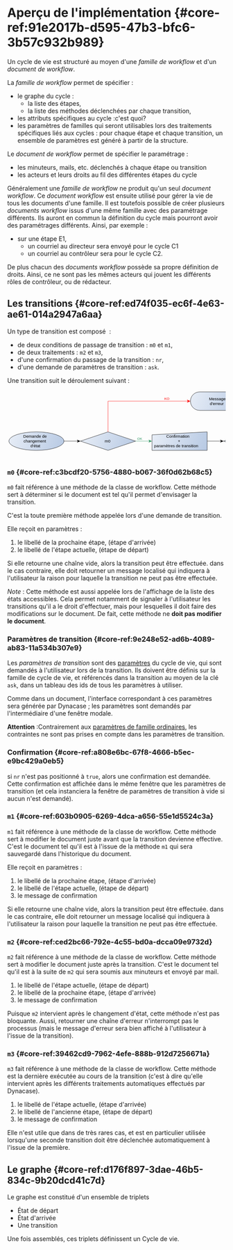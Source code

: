 # Aperçu de l'implémentation {#core-ref:91e2017b-d595-47b3-bfc6-3b57c932b989}

Un cycle de vie est structuré au moyen d'une *famille de workflow* et d'un
*document de workflow*.

La *famille de workflow* permet de spécifier :

*   le graphe du cycle :
    *   la liste des étapes,
    *   la liste des méthodes déclenchées par chaque transition,
*   les attributs spécifiques au cycle :<span class="fixme"
    data-assignedto="EBR">c'est quoi?</span>
*   les paramètres de familles qui seront utilisables lors des traitements
    spécifiques liés aux cycles : pour chaque étape et chaque transition, un
    ensemble de paramètres est généré à partir de la structure.

Le *document de workflow* permet de spécifier le paramétrage :

*   les minuteurs, mails, etc. déclenchés à chaque étape ou transition
*   les acteurs et leurs droits au fil des différentes étapes du cycle

Généralement une *famille de workflow* ne produit qu'un seul *document
workflow*. Ce *document workflow* est ensuite utilisé pour gérer la vie de tous
les documents d'une famille. Il est toutefois possible de créer plusieurs
*documents workflow* issus d'une même famille avec des paramétrage différents.
Ils auront en commun la définition du cycle mais pourront avoir des paramétrages
différents.   Ainsi, par exemple :

*   sur une étape E1,
    *   un courriel au directeur sera envoyé pour le cycle C1
    *   un courriel au contrôleur sera pour le cycle C2.

De plus chacun des *documents workflow* possède sa propre définition de droits.
Ainsi, ce ne sont pas les mêmes acteurs qui jouent les différents rôles de
contrôleur, ou de rédacteur.

## Les transitions {#core-ref:ed74f035-ec6f-4e63-ae61-014a2947a6aa}

Un type de transition est composé  :

*   de deux conditions de passage de transition : `m0` et `m1`,
*   de deux traitements : `m2` et `m3`,
*   d'une confirmation du passage de la transition : `nr`,
*   d'une demande de paramètres de transition : `ask`.

Une transition suit le déroulement suivant :

<svg xmlns="http://www.w3.org/2000/svg" xmlns:xlink="http://www.w3.org/1999/xlink" fill-opacity="1" color-rendering="auto" color-interpolation="auto" stroke="black" text-rendering="auto" stroke-linecap="square" width="960" stroke-miterlimit="10" stroke-opacity="1" shape-rendering="auto" fill="black" stroke-dasharray="none" font-weight="normal" stroke-width="1" height="295" font-family="'Dialog'" font-style="normal" stroke-linejoin="miter" font-size="12" stroke-dashoffset="0" image-rendering="auto">
  <!--Generated by ySVG-->
  <defs id="genericDefs"/>
  <g>
    <defs id="defs1">
      <linearGradient x1="685.5569" gradientUnits="userSpaceOnUse" x2="873.8597" y1="269.0547" y2="331.9453" id="linearGradient1" spreadMethod="reflect">
        <stop stop-opacity="1" stop-color="rgb(232,238,247)" offset="0%"/>
        <stop stop-opacity="1" stop-color="rgb(183,201,227)" offset="100%"/>
      </linearGradient>
      <linearGradient x1="309.8486" gradientUnits="userSpaceOnUse" x2="498.1514" y1="382.5547" y2="445.4453" id="linearGradient2" spreadMethod="reflect">
        <stop stop-opacity="1" stop-color="rgb(232,238,247)" offset="0%"/>
        <stop stop-opacity="1" stop-color="rgb(183,201,227)" offset="100%"/>
      </linearGradient>
      <linearGradient x1="554.3069" gradientUnits="userSpaceOnUse" x2="742.6097" y1="382.5547" y2="445.4453" id="linearGradient3" spreadMethod="reflect">
        <stop stop-opacity="1" stop-color="rgb(232,238,247)" offset="0%"/>
        <stop stop-opacity="1" stop-color="rgb(183,201,227)" offset="100%"/>
      </linearGradient>
      <linearGradient x1="798.7653" gradientUnits="userSpaceOnUse" x2="987.0681" y1="382.5547" y2="445.4453" id="linearGradient4" spreadMethod="reflect">
        <stop stop-opacity="1" stop-color="rgb(232,238,247)" offset="0%"/>
        <stop stop-opacity="1" stop-color="rgb(183,201,227)" offset="100%"/>
      </linearGradient>
      <linearGradient x1="1043.2236" gradientUnits="userSpaceOnUse" x2="1231.5264" y1="382.5547" y2="445.4453" id="linearGradient5" spreadMethod="reflect">
        <stop stop-opacity="1" stop-color="rgb(232,238,247)" offset="0%"/>
        <stop stop-opacity="1" stop-color="rgb(183,201,227)" offset="100%"/>
      </linearGradient>
      <linearGradient x1="1287.682" gradientUnits="userSpaceOnUse" x2="1475.9847" y1="382.5547" y2="445.4453" id="linearGradient6" spreadMethod="reflect">
        <stop stop-opacity="1" stop-color="rgb(232,238,247)" offset="0%"/>
        <stop stop-opacity="1" stop-color="rgb(183,201,227)" offset="100%"/>
      </linearGradient>
      <linearGradient x1="65.3903" gradientUnits="userSpaceOnUse" x2="253.693" y1="155.5547" y2="218.4453" id="linearGradient7" spreadMethod="reflect">
        <stop stop-opacity="1" stop-color="rgb(232,238,247)" offset="0%"/>
        <stop stop-opacity="1" stop-color="rgb(183,201,227)" offset="100%"/>
      </linearGradient>
      <linearGradient x1="554.3069" gradientUnits="userSpaceOnUse" x2="742.6097" y1="155.5547" y2="218.4453" id="linearGradient8" spreadMethod="reflect">
        <stop stop-opacity="1" stop-color="rgb(232,238,247)" offset="0%"/>
        <stop stop-opacity="1" stop-color="rgb(183,201,227)" offset="100%"/>
      </linearGradient>
      <linearGradient x1="798.7653" gradientUnits="userSpaceOnUse" x2="987.0681" y1="155.5547" y2="218.4453" id="linearGradient9" spreadMethod="reflect">
        <stop stop-opacity="1" stop-color="rgb(232,238,247)" offset="0%"/>
        <stop stop-opacity="1" stop-color="rgb(183,201,227)" offset="100%"/>
      </linearGradient>
      <linearGradient x1="1043.2236" gradientUnits="userSpaceOnUse" x2="1231.5264" y1="155.5547" y2="218.4453" id="linearGradient10" spreadMethod="reflect">
        <stop stop-opacity="1" stop-color="rgb(232,238,247)" offset="0%"/>
        <stop stop-opacity="1" stop-color="rgb(183,201,227)" offset="100%"/>
      </linearGradient>
      <linearGradient x1="309.8486" gradientUnits="userSpaceOnUse" x2="498.1514" y1="155.5547" y2="218.4453" id="linearGradient11" spreadMethod="reflect">
        <stop stop-opacity="1" stop-color="rgb(232,238,247)" offset="0%"/>
        <stop stop-opacity="1" stop-color="rgb(183,201,227)" offset="100%"/>
      </linearGradient>
      <linearGradient x1="685.5569" gradientUnits="userSpaceOnUse" x2="873.8597" y1="19.5547" y2="82.4453" id="linearGradient12" spreadMethod="reflect">
        <stop stop-opacity="1" stop-color="rgb(232,238,247)" offset="0%"/>
        <stop stop-opacity="1" stop-color="rgb(183,201,227)" offset="100%"/>
      </linearGradient>
      <clipPath clipPathUnits="userSpaceOnUse" id="clipPath1">
        <path d="M0 0 L960 0 L960 295 L0 295 L0 0 Z"/>
      </clipPath>
      <clipPath clipPathUnits="userSpaceOnUse" id="clipPath2">
        <path d="M60 14 L1481 14 L1481 450.6615 L60 450.6615 L60 14 Z"/>
      </clipPath>
    </defs>
    <g fill="url(#linearGradient1)" transform="matrix(0.6756,0,0,0.6756,-40.5348,-9.4581)" stroke="url(#linearGradient1)">
      <path d="M685.5569 281.6328 C691.2061 269.0547 868.2106 269.0547 873.8597 281.6328 L873.8597 319.3672 C868.2106 331.9453 691.2061 331.9453 685.5569 319.3672 Z" clip-path="url(#clipPath2)" stroke="none"/>
    </g>
    <g stroke-linecap="butt" transform="matrix(0.6756,0,0,0.6756,-40.5348,-9.4581)" stroke-miterlimit="1.45">
      <path fill="none" d="M685.5569 281.6328 C691.2061 269.0547 868.2106 269.0547 873.8597 281.6328 L873.8597 319.3672 C868.2106 331.9453 691.2061 331.9453 685.5569 319.3672 Z" clip-path="url(#clipPath2)"/>
      <path fill="none" d="M873.8597 281.6328 C868.2106 294.2109 691.2061 294.2109 685.5569 281.6328" clip-path="url(#clipPath2)"/>
      <text x="734.6014" font-size="14" y="297.1982" clip-path="url(#clipPath2)" font-family="sans-serif" stroke="none" xml:space="preserve">Changement</text>
      <text x="759.2552" font-size="14" y="313.4951" clip-path="url(#clipPath2)" font-family="sans-serif" stroke="none" xml:space="preserve">d'état</text>
    </g>
    <g fill="url(#linearGradient2)" transform="matrix(0.6756,0,0,0.6756,-40.5348,-9.4581)" stroke="url(#linearGradient2)">
      <path d="M309.8486 382.5547 L498.1514 382.5547 L498.1514 445.4453 L309.8486 445.4453 Z" clip-path="url(#clipPath2)" stroke="none"/>
    </g>
    <g stroke-linecap="butt" transform="matrix(0.6756,0,0,0.6756,-40.5348,-9.4581)" stroke-miterlimit="1.45">
      <path fill="none" d="M309.8486 382.5547 L498.1514 382.5547 L498.1514 445.4453 L309.8486 445.4453 Z" clip-path="url(#clipPath2)"/>
      <text x="392.7275" font-size="14" y="418.8467" clip-path="url(#clipPath2)" font-family="sans-serif" stroke="none" xml:space="preserve">m2</text>
    </g>
    <g fill="url(#linearGradient3)" transform="matrix(0.6756,0,0,0.6756,-40.5348,-9.4581)" stroke="url(#linearGradient3)">
      <rect x="554.307" width="188.3027" height="62.8906" y="382.5547" clip-path="url(#clipPath2)" stroke="none"/>
    </g>
    <g stroke-linecap="butt" transform="matrix(0.6756,0,0,0.6756,-40.5348,-9.4581)" stroke-miterlimit="1.45">
      <rect fill="none" x="554.307" width="188.3027" height="62.8906" y="382.5547" clip-path="url(#clipPath2)"/>
      <path fill="none" d="M564.3069 382.5547 L564.3069 445.4453 M732.6097 382.5547 L732.6097 445.4453 M564.3069 382.5547 Z" clip-path="url(#clipPath2)"/>
      <text x="597.3836" font-size="14" y="418.8467" clip-path="url(#clipPath2)" font-family="sans-serif" stroke="none" xml:space="preserve">Envois de mail</text>
    </g>
    <g fill="url(#linearGradient4)" transform="matrix(0.6756,0,0,0.6756,-40.5348,-9.4581)" stroke="url(#linearGradient4)">
      <rect x="798.7653" width="188.3027" height="62.8906" y="382.5547" clip-path="url(#clipPath2)" stroke="none"/>
    </g>
    <g stroke-linecap="butt" transform="matrix(0.6756,0,0,0.6756,-40.5348,-9.4581)" stroke-miterlimit="1.45">
      <rect fill="none" x="798.7653" width="188.3027" height="62.8906" y="382.5547" clip-path="url(#clipPath2)"/>
      <path fill="none" d="M808.7653 382.5547 L808.7653 445.4453 M977.0681 382.5547 L977.0681 445.4453 M808.7653 382.5547 Z" clip-path="url(#clipPath2)"/>
      <text x="838.1745" font-size="14" y="402.5498" clip-path="url(#clipPath2)" font-family="sans-serif" stroke="none" xml:space="preserve">Attachement et</text>
      <text x="846.2341" font-size="14" y="418.8467" clip-path="url(#clipPath2)" font-family="sans-serif" stroke="none" xml:space="preserve">détachement</text>
      <text x="842.6452" font-size="14" y="435.1436" clip-path="url(#clipPath2)" font-family="sans-serif" stroke="none" xml:space="preserve">des minuteurs</text>
    </g>
    <g fill="url(#linearGradient5)" transform="matrix(0.6756,0,0,0.6756,-40.5348,-9.4581)" stroke="url(#linearGradient5)">
      <path d="M1043.2236 382.5547 L1231.5264 382.5547 L1231.5264 445.4453 L1043.2236 445.4453 Z" clip-path="url(#clipPath2)" stroke="none"/>
    </g>
    <g stroke-linecap="butt" transform="matrix(0.6756,0,0,0.6756,-40.5348,-9.4581)" stroke-miterlimit="1.45">
      <path fill="none" d="M1043.2236 382.5547 L1231.5264 382.5547 L1231.5264 445.4453 L1043.2236 445.4453 Z" clip-path="url(#clipPath2)"/>
      <text x="1126.1025" font-size="14" y="418.8467" clip-path="url(#clipPath2)" font-family="sans-serif" stroke="none" xml:space="preserve">m3</text>
    </g>
    <g fill="url(#linearGradient6)" transform="matrix(0.6756,0,0,0.6756,-40.5348,-9.4581)" stroke="url(#linearGradient6)">
      <rect x="1287.682" y="382.5547" clip-path="url(#clipPath2)" width="188.3027" rx="31.4453" ry="31.4453" height="62.8906" stroke="none"/>
    </g>
    <g stroke-linecap="butt" transform="matrix(0.6756,0,0,0.6756,-40.5348,-9.4581)" stroke-miterlimit="1.45">
      <rect x="1287.682" y="382.5547" clip-path="url(#clipPath2)" fill="none" width="188.3027" rx="31.4453" ry="31.4453" height="62.8906"/>
      <text x="1360.3207" font-size="14" y="402.5498" clip-path="url(#clipPath2)" font-family="sans-serif" stroke="none" xml:space="preserve">Fin du</text>
      <text x="1337.7655" font-size="14" y="418.8467" clip-path="url(#clipPath2)" font-family="sans-serif" stroke="none" xml:space="preserve">changement</text>
      <text x="1361.3802" font-size="14" y="435.1436" clip-path="url(#clipPath2)" font-family="sans-serif" stroke="none" xml:space="preserve">d'état</text>
    </g>
    <g fill="url(#linearGradient7)" transform="matrix(0.6756,0,0,0.6756,-40.5348,-9.4581)" stroke="url(#linearGradient7)">
      <ellipse rx="94.1514" ry="31.4453" clip-path="url(#clipPath2)" cx="159.5417" cy="187" stroke="none"/>
    </g>
    <g stroke-linecap="butt" transform="matrix(0.6756,0,0,0.6756,-40.5348,-9.4581)" stroke-miterlimit="1.45">
      <ellipse rx="94.1514" fill="none" ry="31.4453" clip-path="url(#clipPath2)" cx="159.5417" cy="187"/>
      <text x="114.5749" font-size="14" y="175.5498" clip-path="url(#clipPath2)" font-family="sans-serif" stroke="none" xml:space="preserve">Demande de</text>
      <text x="115.4738" font-size="14" y="191.8467" clip-path="url(#clipPath2)" font-family="sans-serif" stroke="none" xml:space="preserve">changement</text>
      <text x="139.0885" font-size="14" y="208.1436" clip-path="url(#clipPath2)" font-family="sans-serif" stroke="none" xml:space="preserve">d'état</text>
    </g>
    <g fill="url(#linearGradient8)" transform="matrix(0.6756,0,0,0.6756,-40.5348,-9.4581)" stroke="url(#linearGradient8)">
      <path d="M554.3069 165.5547 L742.6097 155.5547 L742.6097 218.4453 L554.3069 218.4453 Z" clip-path="url(#clipPath2)" stroke="none"/>
    </g>
    <g stroke-linecap="butt" transform="matrix(0.6756,0,0,0.6756,-40.5348,-9.4581)" stroke-miterlimit="1.45">
      <path fill="none" d="M554.3069 165.5547 L742.6097 155.5547 L742.6097 218.4453 L554.3069 218.4453 Z" clip-path="url(#clipPath2)"/>
      <text x="603.0472" font-size="14" y="175.5498" clip-path="url(#clipPath2)" font-family="sans-serif" stroke="none" xml:space="preserve">Confirmation</text>
      <text x="642.5931" font-size="14" y="191.8467" clip-path="url(#clipPath2)" font-family="sans-serif" stroke="none" xml:space="preserve">+</text>
      <text x="561.3069" font-size="14" y="208.1436" clip-path="url(#clipPath2)" font-family="sans-serif" stroke="none" xml:space="preserve">paramètres de transition</text>
    </g>
    <g fill="url(#linearGradient9)" transform="matrix(0.6756,0,0,0.6756,-40.5348,-9.4581)" stroke="url(#linearGradient9)">
      <path d="M892.9167 155.5547 L987.0681 187 L892.9167 218.4453 L798.7653 187 Z" clip-path="url(#clipPath2)" stroke="none"/>
    </g>
    <g stroke-linecap="butt" transform="matrix(0.6756,0,0,0.6756,-40.5348,-9.4581)" stroke-miterlimit="1.45">
      <path fill="none" d="M892.9167 155.5547 L987.0681 187 L892.9167 218.4453 L798.7653 187 Z" clip-path="url(#clipPath2)"/>
      <text x="881.6442" font-size="14" y="191.8467" clip-path="url(#clipPath2)" font-family="sans-serif" stroke="none" xml:space="preserve">m0</text>
    </g>
    <g fill="url(#linearGradient10)" transform="matrix(0.6756,0,0,0.6756,-40.5348,-9.4581)" stroke="url(#linearGradient10)">
      <path d="M1137.375 155.5547 L1231.5264 187 L1137.375 218.4453 L1043.2236 187 Z" clip-path="url(#clipPath2)" stroke="none"/>
    </g>
    <g stroke-linecap="butt" transform="matrix(0.6756,0,0,0.6756,-40.5348,-9.4581)" stroke-miterlimit="1.45">
      <path fill="none" d="M1137.375 155.5547 L1231.5264 187 L1137.375 218.4453 L1043.2236 187 Z" clip-path="url(#clipPath2)"/>
      <text x="1126.1025" font-size="14" y="191.8467" clip-path="url(#clipPath2)" font-family="sans-serif" stroke="none" xml:space="preserve">m1</text>
    </g>
    <g fill="url(#linearGradient11)" transform="matrix(0.6756,0,0,0.6756,-40.5348,-9.4581)" stroke="url(#linearGradient11)">
      <path d="M404 155.5547 L498.1514 187 L404 218.4453 L309.8486 187 Z" clip-path="url(#clipPath2)" stroke="none"/>
    </g>
    <g stroke-linecap="butt" transform="matrix(0.6756,0,0,0.6756,-40.5348,-9.4581)" stroke-miterlimit="1.45">
      <path fill="none" d="M404 155.5547 L498.1514 187 L404 218.4453 L309.8486 187 Z" clip-path="url(#clipPath2)"/>
      <text x="392.7275" font-size="14" y="191.8467" clip-path="url(#clipPath2)" font-family="sans-serif" stroke="none" xml:space="preserve">m0</text>
    </g>
    <g fill="url(#linearGradient12)" transform="matrix(0.6756,0,0,0.6756,-40.5348,-9.4581)" stroke="url(#linearGradient12)">
      <rect x="685.557" y="19.5547" clip-path="url(#clipPath2)" width="188.3027" rx="31.4453" ry="31.4453" height="62.8906" stroke="none"/>
    </g>
    <g stroke-linecap="butt" transform="matrix(0.6756,0,0,0.6756,-40.5348,-9.4581)" stroke-miterlimit="1.45">
      <rect x="685.557" y="19.5547" clip-path="url(#clipPath2)" fill="none" width="188.3027" rx="31.4453" ry="31.4453" height="62.8906"/>
      <text x="749.0286" font-size="14" y="47.6982" clip-path="url(#clipPath2)" font-family="sans-serif" stroke="none" xml:space="preserve">Message</text>
      <text x="751.657" font-size="14" y="63.9951" clip-path="url(#clipPath2)" font-family="sans-serif" stroke="none" xml:space="preserve">d'erreur</text>
    </g>
    <g stroke-linecap="butt" transform="matrix(0.6756,0,0,0.6756,-40.5348,-9.4581)" stroke-miterlimit="1.45">
      <path fill="none" d="M685.5519 300.5 L404 300.5 L404 374.5492" clip-path="url(#clipPath2)"/>
    </g>
    <g stroke-linecap="butt" transform="matrix(0.6756,0,0,0.6756,-40.5348,-9.4581)" stroke-miterlimit="1.45">
      <path d="M404 382.5492 L409 370.5492 L404 373.5492 L399 370.5492 Z" clip-path="url(#clipPath2)" stroke="none"/>
      <path fill="none" d="M498.1487 414 L546.3313 414" clip-path="url(#clipPath2)"/>
      <path d="M554.3313 414 L542.3313 409 L545.3313 414 L542.3313 419 Z" clip-path="url(#clipPath2)" stroke="none"/>
      <path fill="none" d="M742.607 414 L790.7897 414" clip-path="url(#clipPath2)"/>
      <path d="M798.7897 414 L786.7897 409 L789.7897 414 L786.7897 419 Z" clip-path="url(#clipPath2)" stroke="none"/>
      <path fill="none" d="M987.0654 414 L1035.248 414" clip-path="url(#clipPath2)"/>
      <path d="M1043.248 414 L1031.248 409 L1034.248 414 L1031.248 419 Z" clip-path="url(#clipPath2)" stroke="none"/>
      <path fill="none" d="M1231.5237 414 L1279.7063 414" clip-path="url(#clipPath2)"/>
      <path d="M1287.7063 414 L1275.7063 409 L1278.7063 414 L1275.7063 419 Z" clip-path="url(#clipPath2)" stroke="none"/>
      <path fill="none" d="M742.607 187 L790.7897 187" clip-path="url(#clipPath2)"/>
      <path d="M798.7897 187 L786.7897 182 L789.7897 187 L786.7897 192 Z" clip-path="url(#clipPath2)" stroke="none"/>
      <path fill="none" d="M987.0654 187 L1035.248 187" clip-path="url(#clipPath2)" stroke="rgb(51,153,102)"/>
      <path fill="rgb(51,153,102)" d="M1043.248 187 L1031.248 182 L1034.248 187 L1031.248 192 Z" clip-path="url(#clipPath2)" stroke="none"/>
      <text x="1006.4886" y="200.1387" clip-path="url(#clipPath2)" fill="rgb(51,153,102)" font-family="sans-serif" stroke="none" xml:space="preserve">OK</text>
      <path fill="none" d="M1137.375 218.4508 L1137.375 300.5 L881.884 300.5" clip-path="url(#clipPath2)" stroke="rgb(51,153,102)"/>
      <path fill="rgb(51,153,102)" d="M873.884 300.5 L885.884 305.5 L882.884 300.5 L885.884 295.5 Z" clip-path="url(#clipPath2)" stroke="none"/>
      <text x="884.025" y="313.6387" clip-path="url(#clipPath2)" fill="rgb(51,153,102)" font-family="sans-serif" stroke="none" xml:space="preserve">OK</text>
      <path fill="none" d="M253.6904 187 L301.873 187" clip-path="url(#clipPath2)"/>
      <path d="M309.873 187 L297.873 182 L300.873 187 L297.873 192 Z" clip-path="url(#clipPath2)" stroke="none"/>
      <path fill="none" d="M498.1487 187 L546.3313 187" clip-path="url(#clipPath2)" stroke="rgb(51,153,102)"/>
      <path fill="rgb(51,153,102)" d="M554.3313 187 L542.3313 182 L545.3313 187 L542.3313 192 Z" clip-path="url(#clipPath2)" stroke="none"/>
      <text x="503.5331" y="182.1699" clip-path="url(#clipPath2)" fill="rgb(51,153,102)" font-family="sans-serif" stroke="none" xml:space="preserve">OK</text>
      <path fill="none" d="M404 155.5566 L404 51 L677.5519 51" clip-path="url(#clipPath2)" stroke="red"/>
      <path fill="red" d="M685.5519 51 L673.5519 46 L676.5519 51 L673.5519 56 Z" clip-path="url(#clipPath2)" stroke="none"/>
      <text x="596.4549" y="46.1699" clip-path="url(#clipPath2)" fill="red" font-family="sans-serif" stroke="none" xml:space="preserve">KO</text>
      <path fill="none" d="M892.9167 155.5566 L892.9167 51 L881.8735 51" clip-path="url(#clipPath2)" stroke="red"/>
      <path fill="red" d="M873.8735 51 L885.8735 56 L882.8735 51 L885.8735 46 Z" clip-path="url(#clipPath2)" stroke="none"/>
      <text x="894.9167" y="142.2832" clip-path="url(#clipPath2)" fill="red" font-family="sans-serif" stroke="none" xml:space="preserve">KO</text>
      <path fill="none" d="M1137.375 155.5566 L1137.375 51 L881.884 51" clip-path="url(#clipPath2)" stroke="red"/>
      <path fill="red" d="M873.884 51 L885.884 56 L882.884 51 L885.884 46 Z" clip-path="url(#clipPath2)" stroke="none"/>
      <text x="1053.4277" y="64.1387" clip-path="url(#clipPath2)" fill="red" font-family="sans-serif" stroke="none" xml:space="preserve">KO</text>
    </g>
  </g>
</svg>

### `m0` {#core-ref:c3bcdf20-5756-4880-b067-36f0d62b68c5}

`m0` fait référence à une méthode de la classe de workflow. Cette méthode sert
à déterminer si le document est tel qu'il permet d'envisager la transition.

C'est la toute première méthode appelée lors d'une demande de transition.

Elle reçoit en paramètres :

1.  le libellé de la prochaine étape, (étape d'arrivée)
2.  le libellé de l'étape actuelle, (étape de départ)


Si elle retourne une chaîne vide, alors la transition peut être effectuée. dans
le cas contraire, elle doit retourner un message localisé qui indiquera à
l'utilisateur la raison pour laquelle la transition ne peut pas être effectuée.

*Note* : Cette méthode est aussi appelée lors de l'affichage de la liste des
états accessibles. Cela permet notamment de signaler à l'utilisateur les
transitions qu'il a le droit d'effectuer, mais pour lesquelles il doit faire des
modifications sur le document. De fait, cette méthode ne **doit pas modifier le
document**.

### Paramètres de transition {#core-ref:9e248e52-ad6b-4089-ab83-11a534b307e9}

Les *paramètres de transition* sont des [paramètres][family_parameters] du cycle
de vie, qui sont demandés à l'utilisateur lors de la transition. Ils doivent
être définis sur la famille de cycle de vie, et référencés dans la transition au
moyen de la clé `ask`, dans un tableau des ids de tous les paramètres à
utiliser.

Comme dans un document, l'interface correspondant à ces paramètres sera générée
par Dynacase ; les paramètres sont demandés par l'intermédiaire d'une fenêtre
modale.

**Attention** :Contrairement aux [paramètres de famille
ordinaires][family_parameters], les contraintes ne sont pas prises en compte
dans les paramètres de transition.

### Confirmation {#core-ref:a808e6bc-67f8-4666-b5ec-e9bc429a0eb5}

si `nr` n'est pas positionné à `true`, alors une confirmation est demandée.
Cette confirmation est affichée dans le même fenêtre que les paramètres de
transition (et cela instanciera la fenêtre de paramètres de transition à vide si
aucun n'est demandé).

### `m1` {#core-ref:603b0905-6269-4dca-a656-55e1d5524c3a}

`m1` fait référence à une méthode de la classe de workflow. Cette méthode sert
à modifier le document juste avant que la transition devienne effective. C'est
le document tel qu'il est à l'issue de la méthode `m1` qui sera sauvegardé dans
l'historique du document.

Elle reçoit en paramètres :

1.  le libellé de la prochaine étape, (étape d'arrivée)
2.  le libellé de l'étape actuelle, (étape de départ)
3.  le message de confirmation

Si elle retourne une chaîne vide, alors la transition peut être effectuée. dans
le cas contraire, elle doit retourner un message localisé qui indiquera à
l'utilisateur la raison pour laquelle la transition ne peut pas être effectuée.

### `m2` {#core-ref:ced2bc66-792e-4c55-bd0a-dcca09e9732d}

`m2` fait référence à une méthode de la classe de workflow. Cette méthode sert à
modifier le document juste après la transition. C'est le document tel qu'il est
à la suite de `m2` qui sera soumis aux minuteurs et envoyé par mail.

1.  le libellé de l'étape actuelle, (étape de départ)
2.  le libellé de la prochaine étape, (étape d'arrivée)
3.  le message de confirmation

Puisque `m2` intervient après le changement d'état, cette méthode n'est pas
bloquante. Aussi, retourner une chaîne d'erreur n'interrompt pas le processus
(mais le message d'erreur sera bien affiché à l'utilisateur à l'issue de la
transition).

### `m3` {#core-ref:39462cd9-7962-4efe-888b-912d7256671a}

`m3` fait référence à une méthode de la classe de workflow. Cette méthode est la
dernière exécutée au cours de la transition (c'est à dire qu'elle intervient
après les différents traitements automatiques effectués par Dynacase).

1.  le libellé de l'étape actuelle, (étape d'arrivée)
2.  le libellé de l'ancienne étape, (étape de départ)
3.  le message de confirmation

Elle n'est utile que dans de très rares cas, et est en particulier utilisée
lorsqu'une seconde transition doit être déclenchée automatiquement à l'issue de
la première.

## Le graphe {#core-ref:d176f897-3dae-46b5-834c-9b20dcd41c7d}

Le graphe est constitué d'un ensemble de triplets

*   État de départ
*   État d'arrivée
*   Une transition

Une fois assemblés, ces triplets définissent un Cycle de vie.

<!-- links -->
[family_parameters]: #core-ref:4595c8e7-5002-4dbc-b6bb-882b4123efd8